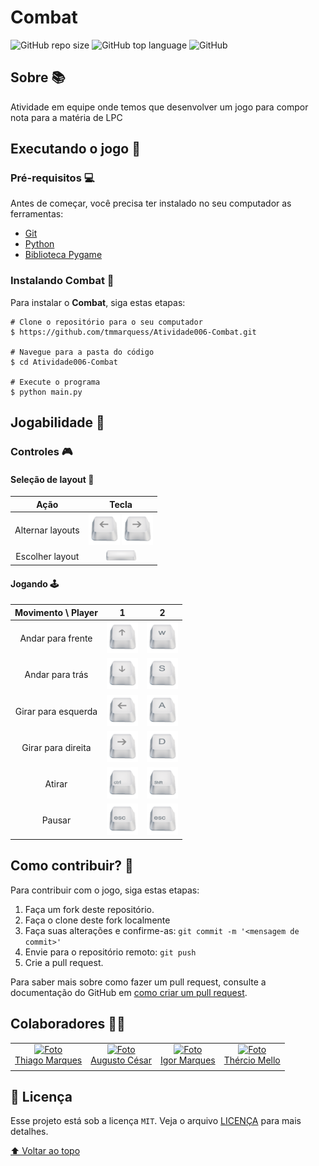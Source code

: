 # **Combat**

![GitHub repo size](https://img.shields.io/github/repo-size/tmmarquess/Atividade006-Combat?style=for-the-badge)
![GitHub top language](https://img.shields.io/github/languages/top/tmmarquess/Atividade006-Combat?style=for-the-badge)
![GitHub](https://img.shields.io/github/license/tmmarquess/Atividade006-Combat?style=for-the-badge)

## Sobre 📚

Atividade em equipe onde temos que desenvolver um jogo para compor nota para a matéria de LPC

## Executando o jogo 🚀

### Pré-requisitos 💻

Antes de começar, você precisa ter instalado no seu computador as ferramentas:
* [Git](https://git-scm.com/)
* [Python](https://www.python.org/)
* [Biblioteca Pygame](https://www.pygame.org/wiki/GettingStarted)

### Instalando **Combat** 📲

Para instalar o **Combat**, siga estas etapas:

```
# Clone o repositório para o seu computador
$ https://github.com/tmmarquess/Atividade006-Combat.git

# Navegue para a pasta do código
$ cd Atividade006-Combat

# Execute o programa
$ python main.py
```

## Jogabilidade 👾

### Controles  🎮

#### Seleção de layout 🧮

|       Ação       | Tecla |
|:----------------:|:-----:|
| Alternar layouts |<img src="Sprites/keys/keys_059.png" width="50px" alt="game controls"> <img src="Sprites/keys/keys_058.png" width="50px" alt="game controls">|
| Escolher layout  |<img src="Sprites/keys/keys_150.png" width="50px" alt="game controls">|

#### Jogando 🕹️
|  Movimento \ Player | 1 | 2 |
|:-------------------:|:-:|:-:|
|  Andar para frente  |<img src="Sprites/keys/keys_060.png" width="50px" alt="game controls">|<img src="Sprites/keys/keys_070.png" width="50px" alt="game controls">|
|   Andar para trás   |<img src="Sprites/keys/keys_061.png" width="50px" alt="game controls">|<img src="Sprites/keys/keys_082.png" width="50px" alt="game controls">|
| Girar para esquerda |<img src="Sprites/keys/keys_059.png" width="50px" alt="game controls">|<img src="Sprites/keys/keys_072.png" width="50px" alt="game controls">|
|  Girar para direita |<img src="Sprites/keys/keys_058.png" width="50px" alt="game controls">|<img src="Sprites/keys/keys_083.png" width="50px" alt="game controls">|
|        Atirar       |<img src="Sprites/keys/keys_001.png" width="50px" alt="game controls">|<img src="Sprites/keys/keys_002.png" width="50px" alt="game controls">|
|        Pausar       |<img src="Sprites/keys/keys_011.png" width="50px" alt="game controls">|<img src="Sprites/keys/keys_011.png" width="50px" alt="game controls">


## Como contribuir? 🤔



Para contribuir com o jogo, siga estas etapas:

1. Faça um fork deste repositório.
2. Faça o clone deste fork localmente
3. Faça suas alterações e confirme-as: `git commit -m '<mensagem de commit>'`
4. Envie para o repositório remoto: `git push`
5. Crie a pull request.

Para saber mais sobre como fazer um pull request, consulte a documentação do GitHub em [como criar um pull request](https://help.github.com/pt/github/collaborating-with-issues-and-pull-requests/creating-a-pull-request).

## Colaboradores 🤝🏼

<table>
  <tr>
    <td align="center">
      <a href="#">
        <img src="https://github.com/tmmarquess.png" width="100px;" alt="Foto"/><br>
        <sub>
          <a href="https://github.com/tmmarquess">Thiago Marques</a>
        </sub>
      </a>
    </td>
    <td align="center">
      <a href="#">
        <img src="https://github.com/augustoCSR7.png" width="100px;" alt="Foto"/><br>
        <sub>
          <a href="https://github.com/augustoCSR7">Augusto César</a>
        </sub>
      </a>
    </td>
    <td align="center">
      <a href="#">
        <img src="https://github.com/igormqs.png" width="100px;" alt="Foto"/><br>
        <sub>
            <a href="https://github.com/igormqs">Igor Marques</a>
        </sub>
      </a>
    </td>
    <td align="center">
      <a href="#">
        <img src="https://github.com/therciomellouea.png" width="100px;" alt="Foto"/><br>
        <sub>
          <a href="https://github.com/therciomellouea">Thércio Mello</a>
        </sub>
      </a>
    </td>
  </tr>
</table>

## 📝 Licença

Esse projeto está sob a licença `MIT`. Veja o arquivo [LICENÇA](LICENSE) para mais detalhes.

[⬆ Voltar ao topo](#space-mission)<br>